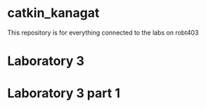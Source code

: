 # catkin_kanagat
This repository is for everything connected to the labs on robt403

# Laboratory 3
# Laboratory 3 part 1
